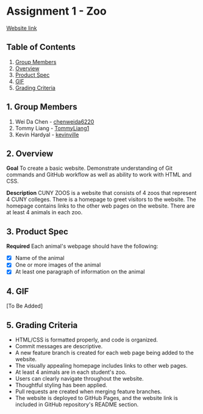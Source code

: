 # Assignment 1 - Zoo

[Website link](https://tommyliang1.github.io/WebDevelopmentAssignment1/)

## Table of Contents
1. [Group Members](#Group-Members)
2. [Overview](#Overview)
3. [Product Spec](#Product-Spec)
4. [GIF](#GIF)
5. [Grading Criteria](#Grading-Criteria)

## 1. Group Members
1. Wei Da Chen - [chenweida6220](https://github.com/chenweida6220)
2. Tommy Liang - [TommyLiang1](https://github.com/TommyLiang1)
3. Kevin Hardyal - [kevinville](https://github.com/kevinville)

## 2. Overview
**Goal**
To create a basic website. Demonstrate understanding of Git commands and GitHub workflow as well as ability to work with HTML and CSS.

**Description**
CUNY ZOOS is a website that consists of 4 zoos that represent 4 CUNY colleges. There is a homepage to greet visitors to the website. The homepage contains links to the other web pages on the website. There are at least 4 animals in each zoo. 

## 3. Product Spec
**Required**
Each animal's webpage should have the following:
* [x] Name of the animal
* [x] One or more images of the animal
* [x] At least one paragraph of information on the animal

## 4. GIF
[To Be Added]

## 5. Grading Criteria
* HTML/CSS is formatted properly, and code is organized. 
* Commit messages are descriptive.
* A new feature branch is created for each web page being added to the website.
* The visually appealing homepage includes links to other web pages. 
* At least 4 animals are in each student's zoo.
* Users can clearly navigate throughout the website.
* Thoughtful styling has been applied.
* Pull requests are created when merging feature branches.
* The website is deployed to GitHub Pages, and the website link is included in GitHub repository's README section.
